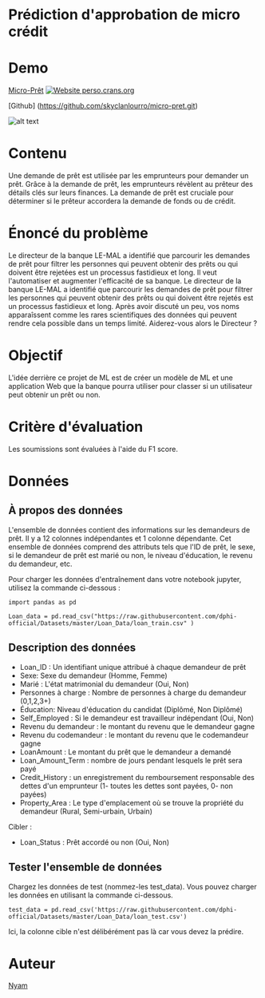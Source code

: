 # Prédiction d'approbation de micro crédit



# Demo

[Micro-Prêt](https://micro-pret.herokuapp.com)   [![Website perso.crans.org](https://img.shields.io/website-up-down-green-red/http/perso.crans.org.svg)](http://perso.crans.org/)

[Github] (https://github.com/skyclanlourro/micro-pret.git)

![alt text](https://github.com/skyclanlourro/projet-formation/blob/main/demo.jpg?raw=true)

# Contenu

Une demande de prêt est utilisée par les emprunteurs pour demander un prêt. 
Grâce à la demande de prêt, les emprunteurs révèlent au prêteur des détails clés sur leurs finances. 
La demande de prêt est cruciale pour déterminer si le prêteur accordera la demande de fonds ou de crédit.

# Énoncé du problème

Le directeur de la banque LE-MAL a identifié que parcourir les demandes de prêt pour filtrer les personnes qui peuvent obtenir
des prêts ou qui doivent être rejetées est un processus fastidieux et long. Il veut l'automatiser et augmenter l'efficacité de sa banque.
Le directeur de la banque LE-MAL a identifié que parcourir les demandes de prêt pour filtrer les personnes qui peuvent obtenir des prêts
ou qui doivent être rejetés est un processus fastidieux et long.
Après avoir discuté un peu, vos noms apparaîssent comme les rares scientifiques des données qui peuvent rendre cela possible dans un temps limité. 
Aiderez-vous alors le Directeur ?

# Objectif

L'idée derrière ce projet de ML est de créer un modèle de ML et une application Web que la banque pourra utiliser pour classer 
si un utilisateur peut obtenir un prêt ou non.

# Critère d'évaluation

Les soumissions sont évaluées à l'aide du F1 score.

# Données

## À propos des données
L'ensemble de données contient des informations sur les demandeurs de prêt. 
Il y a 12 colonnes indépendantes et 1 colonne dépendante. 
Cet ensemble de données comprend des attributs tels que l'ID de prêt, le sexe, si le demandeur de prêt est marié ou non, le niveau d'éducation, 
le revenu du demandeur, etc.

Pour charger les données d'entraînement dans votre notebook jupyter, utilisez la commande ci-dessous :
```
import pandas as pd
```
```
Loan_data = pd.read_csv("https://raw.githubusercontent.com/dphi-official/Datasets/master/Loan_Data/loan_train.csv" )
```

## Description des données

* Loan_ID : Un identifiant unique attribué à chaque demandeur de prêt
* Sexe: Sexe du demandeur (Homme, Femme)
* Marié : L'état matrimonial du demandeur (Oui, Non)
* Personnes à charge : Nombre de personnes à charge du demandeur (0,1,2,3+)
* Éducation: Niveau d'éducation du candidat (Diplômé, Non Diplômé)
* Self_Employed : Si le demandeur est travailleur indépendant (Oui, Non)
* Revenu du demandeur : le montant du revenu que le demandeur gagne
* Revenu du codemandeur : le montant du revenu que le codemandeur gagne
* LoanAmount : Le montant du prêt que le demandeur a demandé
* Loan_Amount_Term : nombre de jours pendant lesquels le prêt sera payé
* Credit_History : un enregistrement du remboursement responsable des dettes d'un emprunteur (1- toutes les dettes sont payées, 0- non payées)
* Property_Area : Le type d'emplacement où se trouve la propriété du demandeur (Rural, Semi-urbain, Urbain)

Cibler :

* Loan_Status : Prêt accordé ou non (Oui, Non)



## Tester l'ensemble de données

Chargez les données de test (nommez-les test_data). Vous pouvez charger les données en utilisant la commande ci-dessous.
```
test_data = pd.read_csv('https://raw.githubusercontent.com/dphi-official/Datasets/master/Loan_Data/loan_test.csv')
```
Ici, la colonne cible n'est délibérément pas là car vous devez la prédire.


# Auteur

[Nyam](https://github.com/skyclanlourro)
